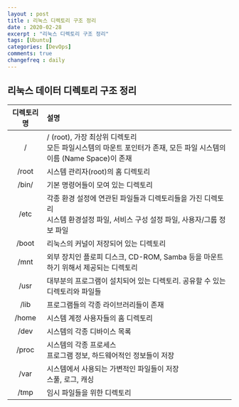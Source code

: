 ```yaml
---
layout : post
title : 리눅스 디렉토리 구조 정리
date : 2020-02-28
excerpt : "리눅스 디렉토리 구조 정리"
tags: [Ubuntu]
categories: [DevOps]
comments: true
changefreq : daily
---
```


## 리눅스 데이터 디렉토리 구조 정리 

|디렉토리명|설명|
|:---:|:---|
|/|/ (root), 가장 최상위 디렉토리<br>모든 파일시스템의 마운트 포인터가 존재, 모든 파일 시스템의 이름 (Name Space)이 존재|
|/root|시스템 관리자(root)의 홈 디렉토리|
|/bin/|기본 명령어들이 모여 있는 디렉토리|
|/etc|각종 환경 설정에 연관된 파일들과 디렉토리들을 가진 디렉토리<br>시스템 환경설정 파일, 서비스 구성 설정 파일, 사용자/그룹 정보 파일|
|/boot|리눅스의 커널이 저장되어 있는 디렉토리|
|/mnt|외부 장치인 플로피 디스크, CD-ROM, Samba 등을 마운트하기 위해서 제공되는 디렉토리|
|/usr|대부분의 프로그램이 설치되어 있는 디렉토리. 공유할 수 있는 디렉토리와 파일들|
|/lib|프로그램들의 각종 라이브러리들이 존재|
|/home|시스템 계정 사용자들의 홈 디렉토리|
|/dev|시스템의 각종 디바이스 목록|
|/proc|시스템의 각종 프로세스<br>프로그램 정보, 하드웨어적인 정보들이 저장|
|/var|시스템에서 사용되는 가변적인 파일들이 저장<br>스풀, 로그, 캐싱|
|/tmp|임시 파일들을 위한 디렉토리|


